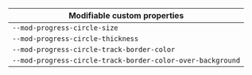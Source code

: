 | Modifiable custom properties                               |
| ---------------------------------------------------------- |
| `--mod-progress-circle-size`                               |
| `--mod-progress-circle-thickness`                          |
| `--mod-progress-circle-track-border-color`                 |
| `--mod-progress-circle-track-border-color-over-background` |
